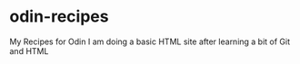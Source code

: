 # odin-recipes
My Recipes for Odin
I am doing a basic HTML site after learning a bit of Git and HTML